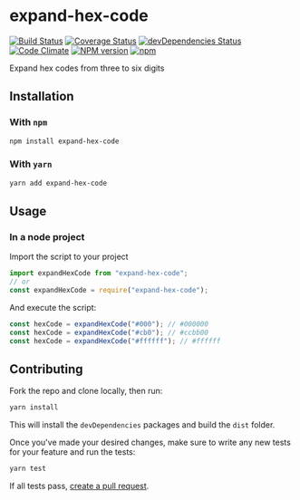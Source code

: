 # expand-hex-code

[![Build Status](https://travis-ci.org/nielse63/expand-hex-code.svg?branch=master)](https://travis-ci.org/nielse63/expand-hex-code)
[![Coverage Status](https://coveralls.io/repos/github/nielse63/expand-hex-code/badge.svg?branch=master)](https://coveralls.io/github/nielse63/expand-hex-code?branch=master)
[![devDependencies Status](https://david-dm.org/nielse63/expand-hex-code/dev-status.svg)](https://david-dm.org/nielse63/expand-hex-code?type=dev)
[![Code Climate](https://codeclimate.com/github/nielse63/expand-hex-code/badges/gpa.svg)](https://codeclimate.com/github/nielse63/expand-hex-code)
[![NPM version](https://badge.fury.io/js/expand-hex-code.svg)](http://badge.fury.io/js/expand-hex-code)
[![npm](https://img.shields.io/npm/dt/expand-hex-code.svg?style=flat-square)](https://www.npmjs.com/package/expand-hex-code)

Expand hex codes from three to six digits

## Installation

### With `npm`

```sh
npm install expand-hex-code
```

### With `yarn`

```sh
yarn add expand-hex-code
```

## Usage

### In a node project

Import the script to your project

```js
import expandHexCode from "expand-hex-code";
// or
const expandHexCode = require("expand-hex-code");
```

And execute the script:

```js
const hexCode = expandHexCode("#000"); // #000000
const hexCode = expandHexCode("#cb0"); // #ccbb00
const hexCode = expandHexCode("#ffffff"); // #ffffff
```

## Contributing

Fork the repo and clone locally, then run:

```sh
yarn install
```

This will install the `devDependencies` packages and build the `dist` folder.

Once you've made your desired changes, make sure to write any new tests for
your feature and run the tests:

```sh
yarn test
```

If all tests pass, [create a pull request](https://github.com/nielse63/expand-hex-code/pulls).
